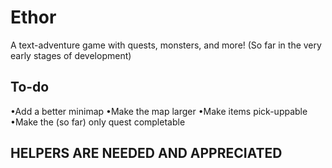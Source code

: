 # Ethor
A text-adventure game with quests, monsters, and more!
(So far in the very early stages of development)
## To-do
•Add a better minimap
•Make the map larger
•Make items pick-uppable
•Make the (so far) only quest completable 
## HELPERS ARE NEEDED AND APPRECIATED
